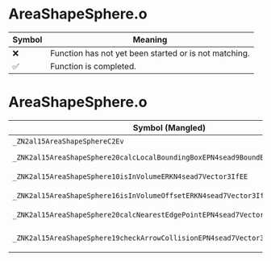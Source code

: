 # AreaShapeSphere.o
| Symbol | Meaning 
| ------------- | ------------- 
| :x: | Function has not yet been started or is not matching. 
| :white_check_mark: | Function is completed. 


# AreaShapeSphere.o
| Symbol (Mangled) | Symbol (Demangled) | Decompiled? |
| ------------- |  ------------- | ------------- |
| `_ZN2al15AreaShapeSphereC2Ev` | `al::AreaShapeSphere::AreaShapeSphere(void)` | :x: |
| `_ZNK2al15AreaShapeSphere20calcLocalBoundingBoxEPN4sead9BoundBox3IfEE` | `al::AreaShapeSphere::calcLocalBoundingBox(sead::BoundBox3<float> *)const` | :x: |
| `_ZNK2al15AreaShapeSphere10isInVolumeERKN4sead7Vector3IfEE` | `al::AreaShapeSphere::isInVolume(sead::Vector3<float> const&)const` | :x: |
| `_ZNK2al15AreaShapeSphere16isInVolumeOffsetERKN4sead7Vector3IfEEf` | `al::AreaShapeSphere::isInVolumeOffset(sead::Vector3<float> const&,float)const` | :x: |
| `_ZNK2al15AreaShapeSphere20calcNearestEdgePointEPN4sead7Vector3IfEERKS3_` | `al::AreaShapeSphere::calcNearestEdgePoint(sead::Vector3<float> *,sead::Vector3<float> const&)const` | :x: |
| `_ZNK2al15AreaShapeSphere19checkArrowCollisionEPN4sead7Vector3IfEES4_RKS3_S6_` | `al::AreaShapeSphere::checkArrowCollision(sead::Vector3<float> *,sead::Vector3<float> *,sead::Vector3<float> const&,sead::Vector3<float> const&)const` | :x: |
